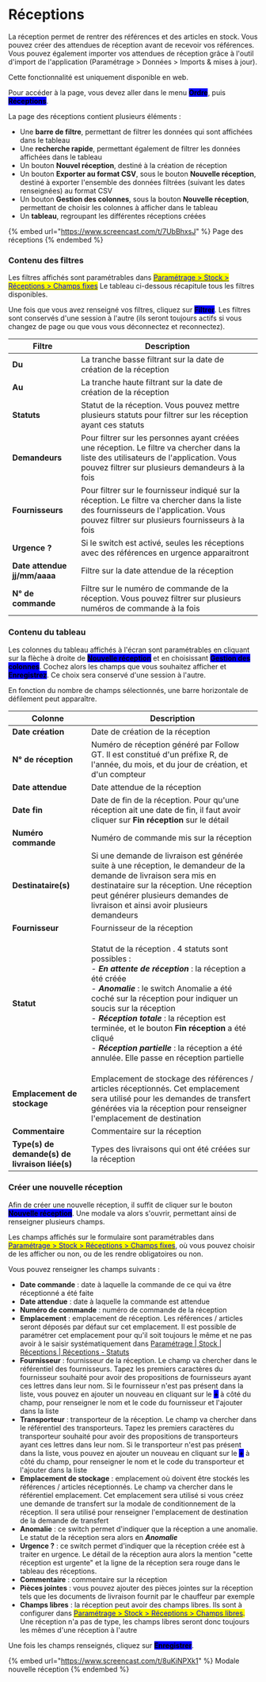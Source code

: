 # Réceptions

La réception permet de rentrer des références et des articles en stock. Vous pouvez créer des attendues de réception avant de recevoir vos références. Vous pouvez également importer vos attendues de réception grâce à l'outil d'import de l'application (Paramétrage > Données > Imports & mises à jour).

Cette fonctionnalité est uniquement disponible en web.

Pour accéder à la page, vous devez aller dans le menu <mark style="background-color:blue;">**Ordre**</mark>, puis <mark style="background-color:blue;">**Réceptions**</mark>.

La page des réceptions contient plusieurs éléments :&#x20;

* Une **barre de filtre**, permettant de filtrer les données qui sont affichées dans le tableau
* Une **recherche rapide**, permettant également de filtrer les données affichées dans le tableau
* Un bouton **Nouvel réception**, destiné à la création de réception
* Un bouton **Exporter au format CSV**, sous le bouton **Nouvelle réception**, destiné à exporter l'ensemble des données filtrées (suivant les dates renseignées) au format CSV
* Un bouton **Gestion des colonnes**, sous la bouton **Nouvelle réception**, permettant de choisir les colonnes à afficher dans le tableau
* Un **tableau**, regroupant les différentes réceptions créées

{% embed url="https://www.screencast.com/t/7UbBhxsJ" %}
Page des réceptions
{% endembed %}

### Contenu des filtres

Les filtres affichés sont paramétrables dans [<mark style="color:blue;">Paramétrage > Stock > Réceptions > Champs fixes</mark>](../../../../parametrages/stock/receptions.md#champs-fixes)  Le tableau ci-dessous récapitule tous les filtres disponibles.

Une fois que vous avez renseigné vos filtres, cliquez sur <mark style="background-color:blue;">**Filtrer**</mark>. Les filtres sont conservés d'une session à l'autre (ils seront toujours actifs si vous changez de page ou que vous vous déconnectez et reconnectez).

| Filtre                       | Description                                                                                                                                                                               |
| ---------------------------- | ----------------------------------------------------------------------------------------------------------------------------------------------------------------------------------------- |
| **Du**                       | La tranche basse filtrant sur la date de création de la réception                                                                                                                         |
| **Au**                       | La tranche haute filtrant sur la date de création de la réception                                                                                                                         |
| **Statuts**                  | Statut de la réception. Vous pouvez mettre plusieurs statuts pour filtrer sur les réception ayant ces statuts                                                                             |
| **Demandeurs**               | Pour filtrer sur les personnes ayant créées une réception. Le filtre va chercher dans la liste des utilisateurs de l'application. Vous pouvez filtrer sur plusieurs demandeurs à la fois  |
| **Fournisseurs**             | Pour filtrer sur le fournisseur indiqué sur la réception. Le filtre va chercher dans la liste des fournisseurs de l'application. Vous pouvez filtrer sur plusieurs fournisseurs à la fois |
| **Urgence ?**                | Si le switch est activé, seules les réceptions avec des références en urgence apparaitront                                                                                                |
| **Date attendue jj/mm/aaaa** | Filtre sur la date attendue de la réception                                                                                                                                               |
| **N° de commande**           | Filtre sur le numéro de commande de la réception. Vous pouvez filtrer sur plusieurs numéros de commande à la fois                                                                         |

### Contenu du tableau

Les colonnes du tableau affichés à l'écran sont paramétrables en cliquant sur la flèche à droite de <mark style="background-color:blue;">**Nouvelle réception**</mark> et en choisissant <mark style="background-color:blue;">**Gestion des colonnes**</mark>. Cochez alors les champs que vous souhaitez afficher et <mark style="background-color:blue;">**Enregistrez**</mark>. Ce choix sera conservé d'une session à l'autre.&#x20;

En fonction du nombre de champs sélectionnés, une barre horizontale de défilement peut apparaître.&#x20;

| Colonne                                        | Description                                                                                                                                                                                                                                                                                                                                                                                                                                                                                                                                |
| ---------------------------------------------- | ------------------------------------------------------------------------------------------------------------------------------------------------------------------------------------------------------------------------------------------------------------------------------------------------------------------------------------------------------------------------------------------------------------------------------------------------------------------------------------------------------------------------------------------ |
| **Date création**                              | Date de création de la réception                                                                                                                                                                                                                                                                                                                                                                                                                                                                                                           |
| **N° de réception**                            | Numéro de réception généré par Follow GT. Il est constitué d'un préfixe R, de l'année, du mois, et du jour de création, et d'un compteur                                                                                                                                                                                                                                                                                                                                                                                                   |
| **Date attendue**                              | Date attendue de la réception                                                                                                                                                                                                                                                                                                                                                                                                                                                                                                              |
| **Date fin**                                   | Date de fin de la réception. Pour qu'une réception ait une date de fin, il faut avoir cliquer sur **Fin réception** sur le détail                                                                                                                                                                                                                                                                                                                                                                                                          |
| **Numéro commande**                            | Numéro de commande mis sur la réception                                                                                                                                                                                                                                                                                                                                                                                                                                                                                                    |
| **Destinataire(s)**                            | Si une demande de livraison est générée suite à une réception, le demandeur de la demande de livraison sera mis en destinataire sur la réception. Une réception peut générer plusieurs demandes de livraison et ainsi avoir plusieurs demandeurs                                                                                                                                                                                                                                                                                           |
| **Fournisseur**                                | Fournisseur de la réception                                                                                                                                                                                                                                                                                                                                                                                                                                                                                                                |
| **Statut**                                     | <p>Statut de la réception . 4 statuts sont possibles : <br>- <em><strong>En attente de réception</strong></em> : la réception a été créée <br>- <em><strong>Anomalie</strong></em> : le switch Anomalie a été coché sur la réception pour indiquer un soucis sur la réception<br>- <em><strong>Réception totale</strong></em> : la réception est terminée, et le bouton <strong>Fin réception</strong> a été cliqué<br>- <em><strong>Réception partielle</strong></em> : la réception a été annulée. Elle passe en réception partielle</p> |
| **Emplacement de stockage**                    | Emplacement de stockage des références / articles réceptionnés. Cet emplacement sera utilisé pour les demandes de transfert générées via la réception pour renseigner l'emplacement de destination                                                                                                                                                                                                                                                                                                                                         |
| **Commentaire**                                | Commentaire sur la réception                                                                                                                                                                                                                                                                                                                                                                                                                                                                                                               |
| **Type(s) de demande(s) de livraison liée(s)** | Types des livraisons qui ont été créées sur la réception                                                                                                                                                                                                                                                                                                                                                                                                                                                                                   |

### Créer une nouvelle réception

Afin de créer une nouvelle réception, il suffit de cliquer sur le bouton <mark style="background-color:blue;">**Nouvelle réception**</mark>. Une modale va alors s'ouvrir, permettant ainsi de renseigner plusieurs champs.&#x20;

Les champs affichés sur le formulaire sont paramétrables dans [<mark style="color:blue;">Paramétrage > Stock > Réceptions > Champs fixes</mark>](../../../../parametrages/stock/receptions.md#champs-fixes), où vous pouvez choisir de les afficher ou non, ou de les rendre obligatoires ou non.&#x20;

Vous pouvez renseigner les champs suivants :&#x20;

* **Date commande** : date à laquelle la commande de ce qui va être réceptionné a été faite
* **Date attendue** : date à laquelle la commande est attendue
* **Numéro de commande** : numéro de commande de la réception
* **Emplacement** : emplacement de réception. Les références / articles seront déposés par défaut sur cet emplacement. Il est possible de paramétrer cet emplacement pour qu'il soit toujours le même et ne pas avoir à le saisir systématiquement dans [Paramétrage | Stock | Réceptions | Réceptions - Statuts](../../../../parametrages/stock/receptions.md#statuts)
* **Fournisseur** : fournisseur de la réception. Le champ va chercher dans le référentiel des fournisseurs. Tapez les premiers caractères du fournisseur souhaité pour avoir des propositions de fournisseurs ayant ces lettres dans leur nom. Si le fournisseur n'est pas présent dans la liste, vous pouvez en ajouter un nouveau en cliquant sur le <mark style="background-color:blue;">**+**</mark> à côté du champ, pour renseigner le nom et le code du fournisseur et l'ajouter dans la liste
* **Transporteur** : transporteur de la réception. Le champ va chercher dans le référentiel des transporteurs. Tapez les premiers caractères du transporteur souhaité pour avoir des propositions de transporteurs ayant ces lettres dans leur nom. Si le transporteur n'est pas présent dans la liste, vous pouvez en ajouter un nouveau en cliquant sur le <mark style="background-color:blue;">**+**</mark> à côté du champ, pour renseigner le nom et le code du transporteur et l'ajouter dans la liste
* **Emplacement de stockage** : emplacement où doivent être stockés les références / articles réceptionnés. Le champ va chercher dans le référentiel emplacement. Cet emplacement sera utilisé si vous créez une demande de transfert sur la modale de conditionnement de la réception. Il sera utilisé pour renseigner l'emplacement de destination de la demande de transfert
* **Anomalie** : ce switch permet d'indiquer que la réception a une anomalie. Le statut de la réception sera alors en _**Anomalie**_
* **Urgence ?** : ce switch permet d'indiquer que la réception créée est à traiter en urgence. Le détail de la réception aura alors la mention "cette réception est urgente" et la ligne de la réception sera rouge dans le tableau des réceptions.
* **Commentaire** : commentaire sur la réception
* **Pièces jointes** : vous pouvez ajouter des pièces jointes sur la réception tels que les documents de livraison fournit par le chauffeur par exemple
* **Champs libres** : la réception peut avoir des champs libres. Ils sont à configurer dans [<mark style="color:blue;">Paramétrage > Stock > Réceptions > Champs libres</mark>](../../../../parametrages/stock/receptions.md#champs-libres)<mark style="color:blue;">.</mark> Une réception n'a pas de type, les champs libres seront donc toujours les mêmes d'une réception à l'autre

Une fois les champs renseignés, cliquez sur <mark style="background-color:blue;">**Enregistrer**</mark>.&#x20;

{% embed url="https://www.screencast.com/t/8uKiNPXk1" %}
Modale nouvelle réception
{% endembed %}
